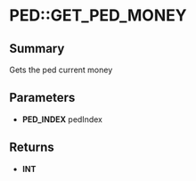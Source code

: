 # PED::GET_PED_MONEY

## Summary
Gets the ped current money

## Parameters
* **PED_INDEX** pedIndex

## Returns
* **INT**